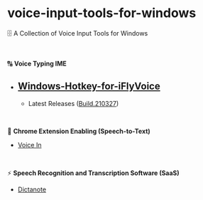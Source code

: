# voice-input-tools-for-windows

 🗄 A Collection of Voice Input Tools for Windows

<br>

🔠 **Voice Typing IME**

- ## [Windows-Hotkey-for-iFlyVoice](https://github.com/chriskyfung/voice-input-tools-for-windows/tree/main/Windows-Hotkey-for-iFlyVoice)
  - Latest Releases ([Build.210327](https://github.com/chriskyfung/voice-input-tools-for-windows/releases))

<br>

🛴 **Chrome Extension Enabling (Speech-to-Text)**

- [Voice In](https://dictanote.co/voicein/a/244277/)

<br>

⚡ **Speech Recognition and Transcription Software (SaaS)**

- [Dictanote](https://dictanote.co/a/244277/)